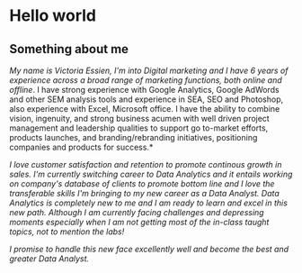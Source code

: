 # Hello world
## Something about me
 
*My name is Victoria Essien, I'm into Digital marketing and I have 6 years of experience across a broad range of marketing functions, both online and offline*. I have strong experience with Google Analytics, Google AdWords and other SEM analysis tools and experience in SEA, SEO and Photoshop, also experience with Excel, Microsoft office. I have the ability to combine vision, ingenuity, and strong business acumen with well driven project management and leadership qualities to support go to-market efforts, products launches, and branding/rebranding initiatives, positioning companies and products for success.*

*I love customer satisfaction and retention to promote continous growth in sales. I'm currently switching career to Data Analytics and it entails working on company's database of clients to promote bottom line and I love the transferable skills I'm bringing to my new career as a Data Analyst. Data Analytics is completely new to me and I am ready to learn and excel in this new path. Although I am currently facing challenges and depressing moments especially when I am not getting most of the in-class taught topics, not to mention the labs!*

*I promise to handle this new face excellently well and become the best and greater Data Analyst.*